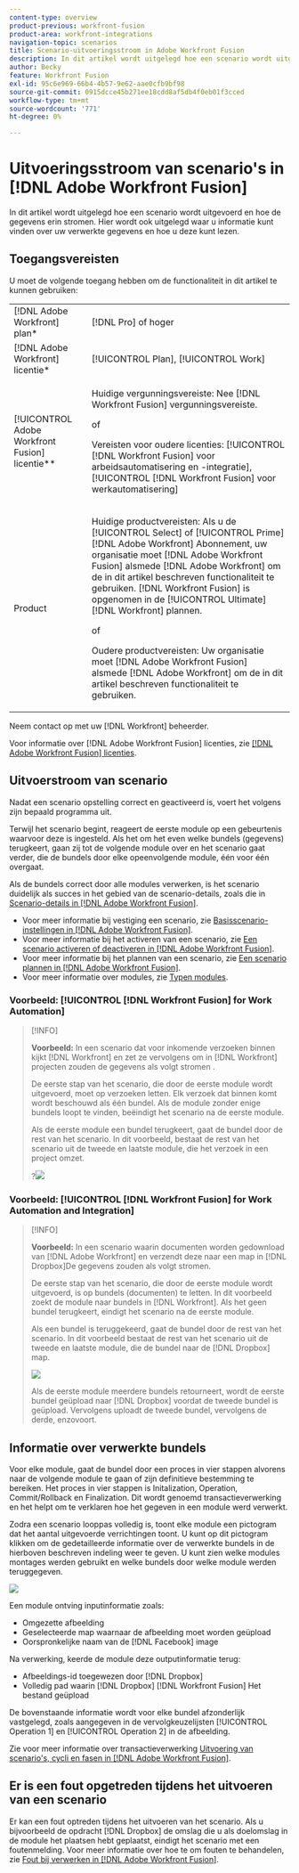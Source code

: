 ```yaml
---
content-type: overview
product-previous: workfront-fusion
product-area: workfront-integrations
navigation-topic: scenarios
title: Scenario-uitvoeringsstroom in Adobe Workfront Fusion
description: In dit artikel wordt uitgelegd hoe een scenario wordt uitgevoerd en hoe de gegevens erin stromen. Hier wordt ook uitgelegd waar u informatie kunt vinden over uw verwerkte gegevens en hoe u deze kunt lezen.
author: Becky
feature: Workfront Fusion
exl-id: 95c6e969-66b4-4b57-9e62-aae0cfb9bf98
source-git-commit: 0915dcce45b271ee18cdd8af5db4f0eb01f3cced
workflow-type: tm+mt
source-wordcount: '771'
ht-degree: 0%

---
```


# Uitvoeringsstroom van scenario&#39;s in [!DNL Adobe Workfront Fusion]

In dit artikel wordt uitgelegd hoe een scenario wordt uitgevoerd en hoe de gegevens erin stromen. Hier wordt ook uitgelegd waar u informatie kunt vinden over uw verwerkte gegevens en hoe u deze kunt lezen.

## Toegangsvereisten

U moet de volgende toegang hebben om de functionaliteit in dit artikel te kunnen gebruiken:

<table style="table-layout:auto"> 
 <col> 
 <col> 
 <tbody> 
  <tr> 
    <td role="rowheader">[!DNL Adobe Workfront] plan*</td> 
   <td> <p>[!DNL Pro] of hoger</p> </td> 
  </tr> 
  <tr data-mc-conditions=""> 
   <td role="rowheader">[!DNL Adobe Workfront] licentie*</td> 
   <td> <p>[!UICONTROL Plan], [!UICONTROL Work]</p> </td> 
  </tr> 
  <tr> 
   <td role="rowheader">[!UICONTROL Adobe Workfront Fusion] licentie**</td> 
   <td>
   <p>Huidige vergunningsvereiste: Nee [!DNL Workfront Fusion] vergunningsvereiste.</p>
   <p>of</p>
   <p>Vereisten voor oudere licenties: [!UICONTROL [!DNL Workfront Fusion] voor arbeidsautomatisering en -integratie],  [!UICONTROL [!DNL Workfront Fusion] voor werkautomatisering]</p>
   </td> 
  </tr> 
  <tr> 
   <td role="rowheader">Product</td> 
   <td>
   <p>Huidige productvereisten: Als u de [!UICONTROL Select] of [!UICONTROL Prime] [!DNL Adobe Workfront] Abonnement, uw organisatie moet [!DNL Adobe Workfront Fusion] alsmede [!DNL Adobe Workfront] om de in dit artikel beschreven functionaliteit te gebruiken. [!DNL Workfront Fusion] is opgenomen in de [!UICONTROL Ultimate] [!DNL Workfront] plannen.</p>
   <p>of</p>
   <p>Oudere productvereisten: Uw organisatie moet [!DNL Adobe Workfront Fusion] alsmede [!DNL Adobe Workfront] om de in dit artikel beschreven functionaliteit te gebruiken.</p>
   </td> 
  </tr> 
 </tbody> 
</table>

Neem contact op met uw [!DNL Workfront] beheerder.

Voor informatie over [!DNL Adobe Workfront Fusion] licenties, zie [[!DNL Adobe Workfront Fusion] licenties](../../workfront-fusion/get-started/license-automation-vs-integration.md).

## Uitvoerstroom van scenario

Nadat een scenario opstelling correct en geactiveerd is, voert het volgens zijn bepaald programma uit.

Terwijl het scenario begint, reageert de eerste module op een gebeurtenis waarvoor deze is ingesteld. Als het om het even welke bundels (gegevens) terugkeert, gaan zij tot de volgende module over en het scenario gaat verder, die de bundels door elke opeenvolgende module, één voor één overgaat.

Als de bundels correct door alle modules verwerken, is het scenario duidelijk als succes in het gebied van de scenario-details, zoals die in [Scenario-details in [!DNL Adobe Workfront Fusion]](../../workfront-fusion/scenarios/scenario-detail.md).

* Voor meer informatie bij vestiging een scenario, zie [Basisscenario-instellingen in [!DNL Adobe Workfront Fusion]](../../workfront-fusion/scenarios/basic-scenario-settings.md).
* Voor meer informatie bij het activeren van een scenario, zie [Een scenario activeren of deactiveren in [!DNL Adobe Workfront Fusion]](../../workfront-fusion/scenarios/activate-or-inactivate-scenario.md).
* Voor meer informatie bij het plannen van een scenario, zie [Een scenario plannen in [!DNL Adobe Workfront Fusion]](../../workfront-fusion/scenarios/schedule-a-scenario.md).
* Voor meer informatie over modules, zie [Typen modules](../../workfront-fusion/modules/module-types.md).

### Voorbeeld: [!UICONTROL [!DNL Workfront Fusion] for Work Automation]

>[!INFO]
>
>**Voorbeeld:** In een scenario dat voor inkomende verzoeken binnen kijkt [!DNL Workfront] en zet ze vervolgens om in [!DNL Workfront] projecten zouden de gegevens als volgt stromen .
>
>De eerste stap van het scenario, die door de eerste module wordt uitgevoerd, moet op verzoeken letten. Elk verzoek dat binnen komt wordt beschouwd als één bundel. Als de module zonder enige bundels loopt te vinden, beëindigt het scenario na de eerste module.
>
>Als de eerste module een bundel terugkeert, gaat de bundel door de rest van het scenario. In dit voorbeeld, bestaat de rest van het scenario uit de tweede en laatste module, die het verzoek in een project omzet.
>
>?![](assets/example-execution-flow-wf-only-350x157.png)

### Voorbeeld: [!UICONTROL [!DNL Workfront Fusion] for Work Automation and Integration]

>[!INFO]
>
>**Voorbeeld:** In een scenario waarin documenten worden gedownload van [!DNL Adobe Workfront] en verzendt deze naar een map in [!DNL Dropbox]De gegevens zouden als volgt stromen.
>
>De eerste stap van het scenario, die door de eerste module wordt uitgevoerd, is op bundels (documenten) te letten. In dit voorbeeld zoekt de module naar bundels in [!DNL Workfront]. Als het geen bundel terugkeert, eindigt het scenario na de eerste module.
>
>Als een bundel is teruggekeerd, gaat de bundel door de rest van het scenario. In dit voorbeeld bestaat de rest van het scenario uit de tweede en laatste module, die de bundel naar de [!DNL Dropbox] map.
>
>![](assets/example-wf-dropbox-scen-execution-flow-350x202.png)
>
>Als de eerste module meerdere bundels retourneert, wordt de eerste bundel geüpload naar [!DNL Dropbox] voordat de tweede bundel is geüpload. Vervolgens uploadt de tweede bundel, vervolgens de derde, enzovoort.

## Informatie over verwerkte bundels

Voor elke module, gaat de bundel door een proces in vier stappen alvorens naar de volgende module te gaan of zijn definitieve bestemming te bereiken. Het proces in vier stappen is Initalization, Operation, Commit/Rollback en Finalization. Dit wordt genoemd transactieverwerking en het helpt om te verklaren hoe het gegeven in een module werd verwerkt.

Zodra een scenario looppas volledig is, toont elke module een pictogram dat het aantal uitgevoerde verrichtingen toont. U kunt op dit pictogram klikken om de gedetailleerde informatie over de verwerkte bundels in de hierboven beschreven indeling weer te geven. U kunt zien welke modules montages werden gebruikt en welke bundels door welke module werden teruggegeven.

![](assets/info-processed-bundles-350x396.png)

Een module ontving inputinformatie zoals:

* Omgezette afbeelding
* Geselecteerde map waarnaar de afbeelding moet worden geüpload
* Oorspronkelijke naam van de [!DNL Facebook] image

Na verwerking, keerde de module deze outputinformatie terug:

* Afbeeldings-id toegewezen door [!DNL Dropbox]
* Volledig pad waarin [!DNL Dropbox] [!DNL Workfront Fusion] Het bestand geüpload

De bovenstaande informatie wordt voor elke bundel afzonderlijk vastgelegd, zoals aangegeven in de vervolgkeuzelijsten [!UICONTROL Operation 1] en [!UICONTROL Operation 2] in de afbeelding.

Zie voor meer informatie over transactieverwerking [Uitvoering van scenario&#39;s, cycli en fasen in [!DNL Adobe Workfront Fusion]](../../workfront-fusion/scenarios/scenario-execution-cycles-phases.md).

## Er is een fout opgetreden tijdens het uitvoeren van een scenario

Er kan een fout optreden tijdens het uitvoeren van het scenario. Als u bijvoorbeeld de opdracht [!DNL Dropbox] de omslag die u als doelomslag in de module het plaatsen hebt geplaatst, eindigt het scenario met een foutenmelding. Voor meer informatie over hoe te om fouten te behandelen, zie [Fout bij verwerken in [!DNL Adobe Workfront Fusion]](../../workfront-fusion/errors/error-processing.md).
